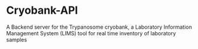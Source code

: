 # Cryobank-API
A Backend server for the Trypanosome cryobank, a Laboratory Information Management System (LIMS) tool for real time inventory of laboratory samples
